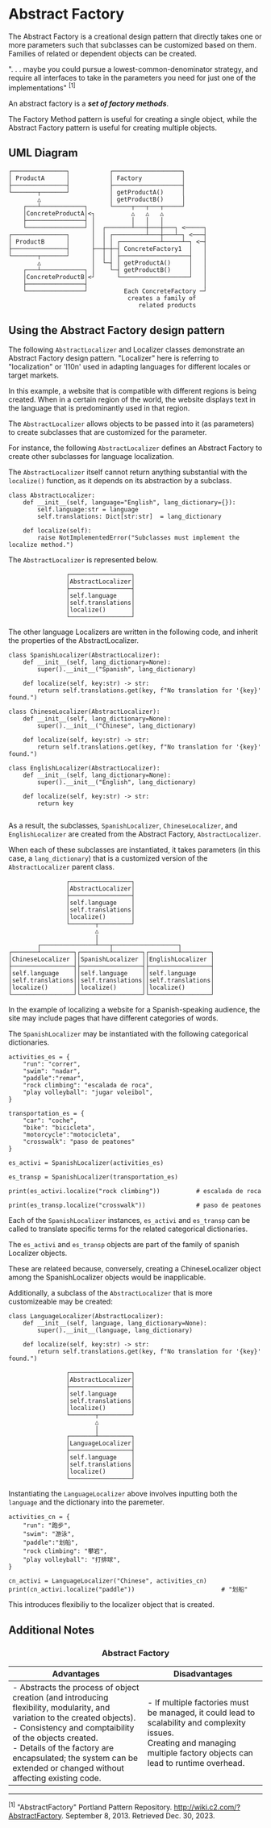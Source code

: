 # Abstract Factory

The Abstract Factory is a creational design pattern that directly takes one or more parameters such that subclasses can be customized based on them. Families of related or dependent objects can be created.

". . . maybe you could pursue a lowest-common-denominator strategy, and require all interfaces to take in the parameters you need for just one of the implementations" <sup>[1]</sup>

An abstract factory is a ***set of factory methods***. 

The Factory Method pattern is useful for creating a single object, while the Abstract Factory pattern is useful for creating multiple objects.

## UML Diagram

```
┌───────────────┐           ┌───────────────────┐
│ ProductA      │           │ Factory           │
├───────────────┤           ├───────────────────┤
└───────┬───────┘           │ getProductA()     │
        △                   │ getProductB()     │
    ┌───┴────────────┐      └─────┬───┬───┬─────┘
    │ConcreteProductA│<┐          △   △   △    
    ├────────────────┤ │          │   │   │ 
    └────────────────┘ │  ┌───────┴───┼───┼───┐ <─────┐                 
┌───────────────┐      │  │ ┌─────────┴───┼───┴─┐ <───┤ 
│ ProductB      │      │  │ │ ┌───────────┴─────┴─┐ <─┤
├───────────────┤      ├──┼─┼─┤ ConcreteFactory1  │   │
└───────┬───────┘      │  │ │ ├───────────────────┤   │
        △              │  └─┤ │ getProductA()     │   │
    ┌───┴────────────┐ │    └─┤ getProductB()     │   │
    │ConcreteProductB│<┘      └───────────────────┘   │
    ├────────────────┤                                │
    └────────────────┘          Each ConcreteFactory ─┘
                                 creates a family of
                                    related products
```

## Using the Abstract Factory design pattern 

The following `AbstractLocalizer` and Localizer classes demonstrate an Abstract Factory design pattern. "Localizer" here is referring to "localization" or 'l10n' used in adapting languages for different locales or target markets. 

In this example, a website that is compatible with different regions is being created. When in a certain region of the world, the website displays text in the language that is predominantly used in that region. 

The `AbstractLocalizer` allows objects to be passed into it (as parameters) to create subclasses that are customized for the parameter. 

For instance, the following `AbstractLocalizer` defines an Abstract Factory to create other subclasses for language localization. 


The `AbstractLocalizer` itself cannot return anything substantial with the `localize()` function, as it depends on its abstraction by a subclass. 

```
class AbstractLocalizer:
    def __init__(self, language="English", lang_dictionary={}):
        self.language:str = language
        self.translations: Dict[str:str]  = lang_dictionary

    def localize(self):
        raise NotImplementedError("Subclasses must implement the localize method.")
```
The `AbstractLocalizer` is represented below.

```
                ┌─────────────────┐
                │AbstractLocalizer│
                ├─────────────────┤
                │self.language    │
                │self.translations│
                │localize()       │
                └─────────────────┘
```

The other language Localizers are written in the following code, and inherit the properties of the AbstractLocalizer. 

```
class SpanishLocalizer(AbstractLocalizer):
    def __init__(self, lang_dictionary=None):
        super().__init__("Spanish", lang_dictionary)

    def localize(self, key:str) -> str:
        return self.translations.get(key, f"No translation for '{key}' found.")
```
```
class ChineseLocalizer(AbstractLocalizer):
    def __init__(self, lang_dictionary=None):
        super().__init__("Chinese", lang_dictionary)

    def localize(self, key:str) -> str:
        return self.translations.get(key, f"No translation for '{key}' found.")
```
```
class EnglishLocalizer(AbstractLocalizer):
    def __init__(self, lang_dictionary=None):
        super().__init__("English", lang_dictionary)

    def localize(self, key:str) -> str:
        return key
    
```
As a result, the subclasses, `SpanishLocalizer`, `ChineseLocalizer`, and `EnglishLocalizer` are created from the Abstract Factory, `AbstractLocalizer`.

When each of these subclasses are instantiated, it takes parameters (in this case, a `lang_dictionary`) that is a customized version of the `AbstractLocalizer` parent class.

```
                ┌─────────────────┐
                │AbstractLocalizer│
                ├─────────────────┤
                │self.language    │
                │self.translations│
                │localize()       │
                └───────┬─────────┘
                        △ 
                        │
        ┌───────────────┴───┬──────────────────┐
┌───────┴─────────┐┌────────┴────────┐┌────────┴────────┐
│ChineseLocalizer ││SpanishLocalizer ││EnglishLocalizer │
├─────────────────┤├─────────────────┤├─────────────────┤
│self.language    ││self.language    ││self.language    │
│self.translations││self.translations││self.translations│
│localize()       ││localize()       ││localize()       │
└─────────────────┘└─────────────────┘└─────────────────┘      
```

In the example of localizing a website for a Spanish-speaking audience, the site may include pages that have different categories of words. 

The `SpanishLocalizer` may be instantiated with the following categorical dictionaries. 

```
activities_es = {
    "run": "correr", 
    "swim": "nadar",
    "paddle":"remar",
    "rock climbing": "escalada de roca",
    "play volleyball": "jugar voleibol",
}

transportation_es = {
    "car": "coche", 
    "bike": "bicicleta",
    "motorcycle":"motocicleta",
    "crosswalk": "paso de peatones"
}

es_activi = SpanishLocalizer(activities_es)

es_transp = SpanishLocalizer(transportation_es)

print(es_activi.localize("rock climbing"))          # escalada de roca

print(es_transp.localize("crosswalk"))              # paso de peatones
```
Each of the `SpanishLocalizer` instances, `es_activi` and `es_transp` can be called to translate specific terms for the related categorical dictionaries. 

The `es_activi` and `es_transp` objects are part of the family of spanish Localizer objects. 

These are relateed because, conversely, creating a ChineseLocalizer object among the SpanishLocalizer objects would be inapplicable. 

Additionally, a subclass of the `AbstractLocalizer` that is more customizeable may be created:

```
class LanguageLocalizer(AbstractLocalizer):
    def __init__(self, language, lang_dictionary=None):
        super().__init__(language, lang_dictionary)

    def localize(self, key:str) -> str:
        return self.translations.get(key, f"No translation for '{key}' found.")
```
```
                ┌─────────────────┐
                │AbstractLocalizer│
                ├─────────────────┤
                │self.language    │
                │self.translations│
                │localize()       │
                └───────┬─────────┘
                        △ 
                        │
                ┌───────┴─────────┐
                │LanguageLocalizer│
                ├─────────────────┤
                │self.language    │
                │self.translations│
                │localize()       │
                └─────────────────┘
````
Instantiating the `LanguageLocalizer` above involves inputting both the `language` and the dictionary into the paremeter. 

```
activities_cn = {
    "run": "跑步", 
    "swim": "游泳",
    "paddle":"划船",
    "rock climbing": "攀岩",
    "play volleyball": "打排球",
}

cn_activi = LanguageLocalizer("Chinese", activities_cn)
print(cn_activi.localize("paddle"))                        # "划船"   
```
This introduces flexibiliy to the localizer object that is created. 

## Additional Notes

<div align="center">

### **Abstract Factory**

| Advantages | Disadvantages |
| ---------- | ------------- |
| - Abstracts the process of object creation (and introducing flexibility, modularity, and variation to the created objects).<br/> - Consistency and comptaibility of the objects created. <br/> - Details of the factory are encapsulated; the system can be extended or changed without affecting existing code. <br/>|- If multiple factories must be managed, it could lead to scalability and complexity issues.<br/> Creating and managing multiple factory objects can lead to runtime overhead.|
</div>

<hr>

<sup>[1]</sup> "AbstractFactory" Portland Pattern Repository. http://wiki.c2.com/?AbstractFactory. September 8, 2013. Retrieved Dec. 30, 2023.